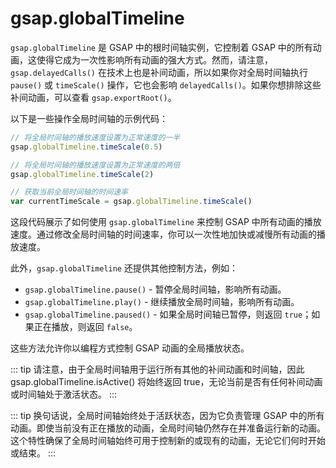 # gsap.globalTimeline

`gsap.globalTimeline` 是 GSAP 中的根时间轴实例，它控制着 GSAP 中的所有动画，这使得它成为一次性影响所有动画的强大方式。然而，请注意，`gsap.delayedCalls()` 在技术上也是补间动画，所以如果你对全局时间轴执行 `pause()` 或 `timeScale()` 操作，它也会影响 `delayedCalls()`。如果你想排除这些补间动画，可以查看 `gsap.exportRoot()`。

以下是一些操作全局时间轴的示例代码：

```javascript
// 将全局时间轴的播放速度设置为正常速度的一半
gsap.globalTimeline.timeScale(0.5)

// 将全局时间轴的播放速度设置为正常速度的两倍
gsap.globalTimeline.timeScale(2)

// 获取当前全局时间轴的时间速率
var currentTimeScale = gsap.globalTimeline.timeScale()
```

这段代码展示了如何使用 `gsap.globalTimeline` 来控制 GSAP 中所有动画的播放速度。通过修改全局时间轴的时间速率，你可以一次性地加快或减慢所有动画的播放速度。

此外，`gsap.globalTimeline` 还提供其他控制方法，例如：

- `gsap.globalTimeline.pause()` - 暂停全局时间轴，影响所有动画。
- `gsap.globalTimeline.play()` - 继续播放全局时间轴，影响所有动画。
- `gsap.globalTimeline.paused()` - 如果全局时间轴已暂停，则返回 `true`；如果正在播放，则返回 `false`。

这些方法允许你以编程方式控制 GSAP 动画的全局播放状态。

::: tip
请注意，由于全局时间轴用于运行所有其他的补间动画和时间轴，因此 gsap.globalTimeline.isActive() 将始终返回 true，无论当前是否有任何补间动画或时间轴处于激活状态。
:::

::: tip
换句话说，全局时间轴始终处于活跃状态，因为它负责管理 GSAP 中的所有动画。即使当前没有正在播放的动画，全局时间轴仍然存在并准备运行新的动画。这个特性确保了全局时间轴始终可用于控制新的或现有的动画，无论它们何时开始或结束。
:::
